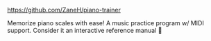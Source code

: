 https://github.com/ZaneH/piano-trainer

Memorize piano scales with ease! A music practice program w/ MIDI support. Consider it an interactive reference manual 🎹